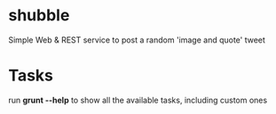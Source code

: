 # shubble
Simple Web & REST service to post a random 'image and quote' tweet

# Tasks
run **grunt --help** to show all the available tasks, including custom ones
